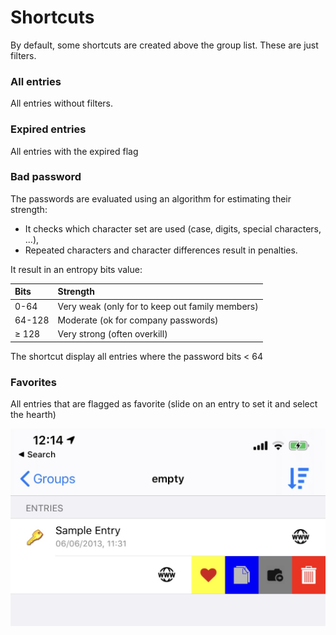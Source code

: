 # Shortcuts

By default, some shortcuts are created above the group list.  These are just filters.

### All entries

All entries without filters.

### Expired entries

All entries with the expired flag

### Bad password

The passwords are evaluated using an algorithm for estimating their strength: 

* It checks which character set are used \(case, digits, special characters, ...\),
* Repeated characters and character differences result in penalties. 

It result in an entropy bits value:

| Bits | Strength |
| :--- | :--- |
| 0-64 | Very weak \(only for to keep out family members\) |
| 64-128 | Moderate \(ok for company passwords\) |
| ≥ 128 | Very strong \(often overkill\) |

The shortcut display all entries where the password bits &lt; 64 

### Favorites

All entries that are flagged as favorite \(slide on an entry to set it and select the hearth\)

![Flag favorite](../../../.gitbook/assets/image%20%287%29.jpeg)

